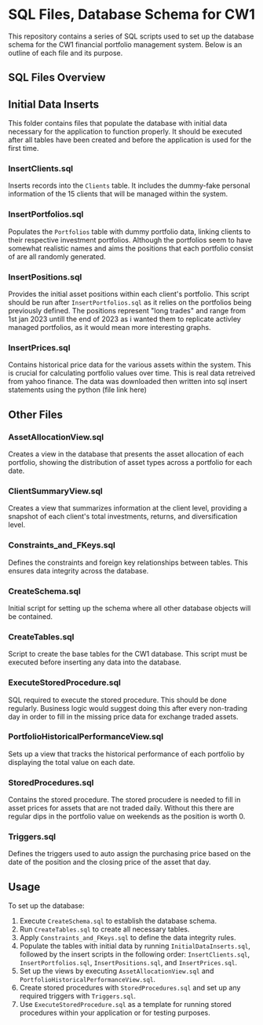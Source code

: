 # SQL Files, Database Schema for CW1

This repository contains a series of SQL scripts used to set up the database schema for the CW1 financial portfolio management system. Below is an outline of each file and its purpose.

## SQL Files Overview

## Initial Data Inserts
This folder contains files that populate the database with initial data necessary for the application to function properly. It should be executed after all tables have been created and before the application is used for the first time.

### InsertClients.sql
Inserts records into the `Clients` table. It includes the dummy-fake personal information of the 15 clients that will be managed within the system.

### InsertPortfolios.sql
Populates the `Portfolios` table with dummy portfolio data, linking clients to their respective investment portfolios. Although the portfolios seem to have somewhat realistic names and aims the positions that each portfolio consist of are all randomly generated. 

### InsertPositions.sql
Provides the initial asset positions within each client's portfolio. This script should be run after `InsertPortfolios.sql` as it relies on the portfolios being previously defined. The positions represent "long trades" and range from 1st jan 2023 untill the end of 2023 as i wanted them to replicate activley managed portfolios, as it would mean more interesting graphs. 

### InsertPrices.sql
Contains historical price data for the various assets within the system. This is crucial for calculating portfolio values over time. This is real data retreived from yahoo finance. The data was downloaded then written into sql insert statements using the python (file link here)

## Other Files

### AssetAllocationView.sql
Creates a view in the database that presents the asset allocation of each portfolio, showing the distribution of asset types across a portfolio for each date.

### ClientSummaryView.sql
Creates a view that summarizes information at the client level, providing a snapshot of each client's total investments, returns, and diversification level.

### Constraints_and_FKeys.sql
Defines the constraints and foreign key relationships between tables. This ensures data integrity across the database.

### CreateSchema.sql
Initial script for setting up the schema where all other database objects will be contained.

### CreateTables.sql
Script to create the base tables for the CW1 database. This script must be executed before inserting any data into the database.

### ExecuteStoredProcedure.sql
SQL required to execute the stored procedure. This should be done regularly. Business logic would suggest doing this after every non-trading day in order to fill in the missing price data for exchange traded assets. 

### PortfolioHistoricalPerformanceView.sql
Sets up a view that tracks the historical performance of each portfolio by displaying the total value on each date.

### StoredProcedures.sql
Contains the stored procedure. The stored procudere is needed to fill in asset prices for assets that are not traded daily. Without this there are regular dips in the portfolio value on weekends as the position is worth 0. 

### Triggers.sql
Defines the triggers used to auto assign the purchasing price based on the date of the position and the closing price of the asset that day.

## Usage

To set up the database:

1. Execute `CreateSchema.sql` to establish the database schema.
2. Run `CreateTables.sql` to create all necessary tables.
3. Apply `Constraints_and_FKeys.sql` to define the data integrity rules.
4. Populate the tables with initial data by running `InitialDataInserts.sql`, followed by the insert scripts in the following order: `InsertClients.sql`, `InsertPortfolios.sql`, `InsertPositions.sql`, and `InsertPrices.sql`.
5. Set up the views by executing `AssetAllocationView.sql` and `PortfolioHistoricalPerformanceView.sql`.
6. Create stored procedures with `StoredProcedures.sql` and set up any required triggers with `Triggers.sql`.
7. Use `ExecuteStoredProcedure.sql` as a template for running stored procedures within your application or for testing purposes.
